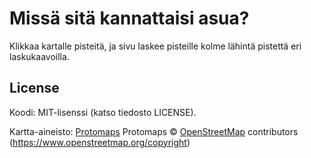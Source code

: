 # Missä sitä kannattaisi asua?

Klikkaa kartalle pisteitä, ja sivu laskee pisteille kolme lähintä pistettä eri laskukaavoilla.

## License

Koodi: MIT-lisenssi (katso tiedosto LICENSE).

Kartta-aineisto: [Protomaps](https://github.com/protomaps/basemaps) Protomaps © [OpenStreetMap](https://openstreetmap.org) contributors (https://www.openstreetmap.org/copyright)